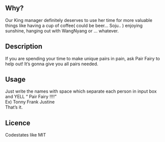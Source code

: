 ## Why?
Our King manager definitely deserves to use her time for more valuable things like having a cup of coffee( could be beer… Soju.. ) enjoying sunshine, hanging out with WangNyang or … whatever.

## Description
If you are spending your time to make unique pairs in pain, ask Pair Fairy to help out! It’s gonna give you all pairs needed.

## Usage
Just write the names with space which separate each person in input box and YELL “ Pair Fairy !!!!”
<br>Ex) Tonny Frank Justine 
<br>That’s it.

## Licence 
Codestates like MIT
